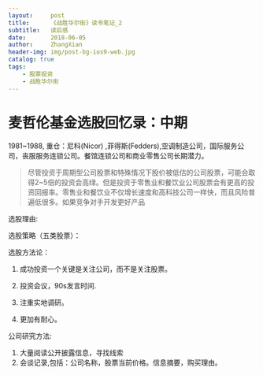 ```yaml
---
layout:     post
title:      《战胜华尔街》读书笔记_2 
subtitle:   读后感 
date:       2018-06-05
author:     ZhangXian 
header-img: img/post-bg-ios9-web.jpg
catalog: true
tags:
    - 股票投资 
    - 战胜华尔街 
---
```

# 麦哲伦基金选股回忆录：中期

1981~1988, 重仓：尼科(Nicor) ,菲得斯(Fedders),空调制造公司，国际服务公司，丧服服务连锁公司。餐馆连锁公司和商业零售公司长期潜力。

> 尽管投资于周期型公司股票和特殊情况下股价被低估的公司股票，可能会取得2~5倍的投资会高绿。但是投资于零售业和餐饮业公司股票会有更高的投资回报率。零售业和餐饮业不仅增长速度和高科技公司一样快，而且风险普遍低很多。如果竞争对手开发更好产品

选股理由:


选股策略（五类股票）：
 
选股方法论：

1. 成功投资一个关键是关注公司，而不是关注股票。

2. 投资会议，90s发言时间.

3. 注重实地调研。

4. 更加有耐心。


公司研究方法:

1. 大量阅读公开披露信息，寻找线索 
2. 会谈记录,包括：公司名称，股票当前价格。信息摘要，购买理由。
